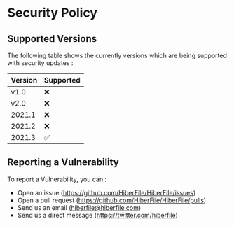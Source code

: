 # Security Policy

## Supported Versions

The following table shows the currently versions which are being supported with security updates :

| Version | Supported          |
| ------- | ------------------ |
| v1.0    | :x:                |
| v2.0    | :x:                |
| 2021.1  | :x:                |
| 2021.2  | :x:                |
| 2021.3  | :white_check_mark: |

## Reporting a Vulnerability

To report a Vulnerability, you can :

- Open an issue (https://github.com/HiberFile/HiberFile/issues)
- Open a pull request (https://github.com/HiberFile/HiberFile/pulls)
- Send us an email (hiberfile@hiberfile.com)
- Send us a direct message (https://twitter.com/hiberfile)
